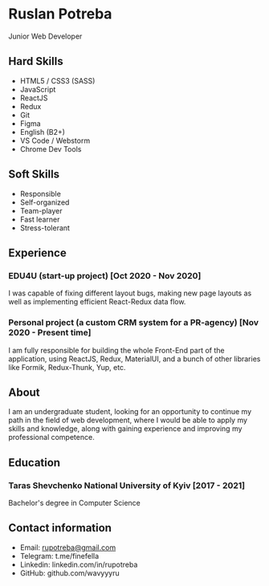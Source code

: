 # Ruslan Potreba

Junior Web Developer

## Hard Skills

- HTML5 / CSS3 (SASS)
- JavaScript
- ReactJS
- Redux
- Git
- Figma
- English (B2+)
- VS Code / Webstorm
- Chrome Dev Tools

## Soft Skills

- Responsible
- Self-organized
- Team-player
- Fast learner
- Stress-tolerant

## Experience

### EDU4U (start-up project) [Oct 2020 - Nov 2020]

I was capable of fixing different layout bugs, making new page layouts as well as implementing efficient React-Redux data flow.

### Personal project (a custom CRM system for a PR-agency) [Nov 2020 - Present time]

I am fully responsible for building the whole Front-End part of the application, using ReactJS, Redux, MaterialUI, and a bunch of other libraries like Formik, Redux-Thunk, Yup, etc.

## About

I am an undergraduate student, looking for an opportunity to continue my path in the field of web development, where I would be able to apply my skills and knowledge, along with gaining experience and improving my professional competence.

## Education

### Taras Shevchenko National University of Kyiv [2017 - 2021]

Bachelor's degree in Computer Science

## Contact information

- Email: rupotreba@gmail.com
- Telegram: t.me/finefella
- Linkedin: linkedin.com/in/rupotreba
- GitHub: github.com/wavyyyru

